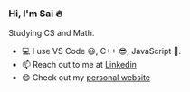 ### Hi, I'm Sai :fire:

Studying CS and Math.  

- :computer: I use VS Code :smiley:, C++ :sunglasses:, JavaScript :grimacing:.  
- 📫 Reach out to me at [Linkedin](https://www.linkedin.com/in/sai-bulusu-15472bb5/)
- 😄 Check out my [personal website](https://saibulusu.github.io/)

<!--
**saibulusu/saibulusu** is a ✨ _special_ ✨ repository because its `README.md` (this file) appears on your GitHub profile.

Here are some ideas to get you started:

- 🔭 I’m currently working on ...
- 🌱 I’m currently learning ...
- 👯 I’m looking to collaborate on ...
- 🤔 I’m looking for help with ...
- 💬 Ask me about ...
- 📫 How to reach me: ...
- 😄 Pronouns: ...
- ⚡ Fun fact: ...
-->
